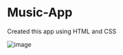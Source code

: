# Music-App

Created this app using HTML and CSS

![image](https://github.com/rebeccaP30/Music-App/assets/79094275/0e897e17-40a3-47e1-987c-6061305b2a44)
